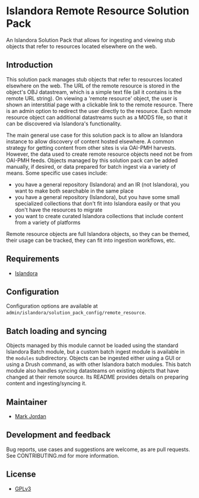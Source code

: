 # Islandora Remote Resource Solution Pack

An Islandora Solution Pack that allows for ingesting and viewing stub objects that refer to resources located elsewhere on the web.

## Introduction

This solution pack manages stub objects that refer to resources located elsewhere on the web. The URL of the remote resource is stored in the object's OBJ datastream, which is a simple text file (all it contains is the remote URL string). On viewing a 'remote resource' object, the user is shown an interstitial page with a clickable link to the remote resource. There is an admin option to redirect the user directly to the resource. Each remote resource object can additional datastreams such as a MODS file, so that it can be discovered via Islandora's functionality.

The main general use case for this solution pack is to allow an Islandora instance to allow discovery of content hosted elsewhere. A common strategy for getting content from other sites is via OAI-PMH harvests. However, the data used to create remote resource objects need not be from OAI-PMH feeds. Objects managed by this solution pack can be added manually, if desired, or data prepared for batch ingest via a variety of means. Some specific use cases include:

* you have a general repository (Islandora) and an IR (not Islandora), you want to make both searchable in the same place
* you have a general repository (Islandora), but you have some small specialized collections that don't fit into Islandora easily or that you don't have the resources to migrate
* you want to create curated Islandora collections that include content from a variety of platforms

Remote resource objects are full Islandora objects, so they can be themed, their usage can be tracked, they can fit into ingestion workflows, etc.

## Requirements

* [Islandora](https://github.com/Islandora/islandora)

## Configuration

Configuration options are available at `admin/islandora/solution_pack_config/remote_resource`.

## Batch loading and syncing

Objects managed by this module cannot be loaded using the standard Islandora Batch module, but a custom batch ingest module is available in the `modules` subdirectory. Objects can be ingested either using a GUI or using a Drush command, as with other Islandora batch modules. This batch module also handles syncing datasteams on existing objects that have changed at their remote source. Its README provides details on preparing content and ingesting/syncing it.

## Maintainer

* [Mark Jordan](https://github.com/mjordan)

## Development and feedback

Bug reports, use cases and suggestions are welcome, as are pull requests. See CONTRIBUTING.md for more information.

## License

* [GPLv3](http://www.gnu.org/licenses/gpl-3.0.txt)
